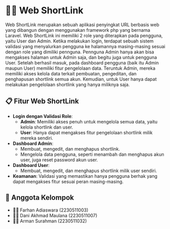 # ⛓️‍💥 Web ShortLink
Web ShortLink merupakan sebuah aplikasi penyingkat URL berbasis web yang dibangun dengan menggunakan framework php yang bernama Laravel.
Web ShortLink ini memiliki 2 role yang diterapkan pada pengguna, yaitu User dan Admin. 
Ketika melakukan login, terdapat sebuah sistem validasi yang menyalurkan pengguna ke halamannya masing-masing sesuai dengan role yang dimiliki pennguna.
Pennguna Admin hanya akan bisa mengakses halaman untuk Admin saja, dan begitu juga untuk pengguna User. 
Setelah berhasil masuk, pada dashboard pengguna (baik itu Admin maupun User) memiliki fitur pengelolaan data. 
Teruntuk Admin, mereka memiliki akses kelola data terkait pembuatan, pengeditan, dan penghapusan shortlink semua akun. 
Kemudian, untuk User hanya dapat melakukan pengelolaan shortlink yang hanya miliknya saja.

## 📋 Fitur Web ShortLink
- **Login dengan Validasi Role**:
  - **Admin**: Memiliki akses penuh untuk mengelola semua data, yaitu kelola shortlink dan user.
  - **User**: Hanya dapat mengakses fitur pengelolaan shortlink milik mereka sendiri.
- **Dashboard Admin**:
  - Membuat, mengedit, dan menghapus shortlink.
  - Mengelola data pengguna, seperti menambah dan menghapus akun user, juga reset password akun user.
- **Dashboard User**:
  - Membuat, mengedit, dan menghapus shortlink milik user sendiri.
- **Keamanan**: Validasi yang memastikan hanya pengguna berhak yang dapat mengakses fitur sesuai peran masing-masing.

## 👥 Anggota Kelompok
- 🧑‍💻 Farhan Adiaswara (2230511003)
- 🧑‍💻 Dani Akhmad Maulana (2230511007)
- 🧑‍💻 Arman Surahman (2230511032)
